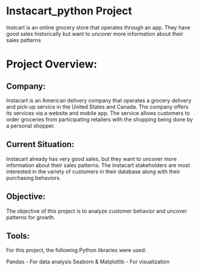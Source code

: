 # Instacart_python Project
Instcart is an online grocery store that operates through an app. They have good sales historically but want to uncover more information about their sales patterns
# Project Overview:
## Company:
Instacart is an American delivery company that operates a grocery delivery and pick-up service in the United States and Canada. The company offers its services via a website and mobile app. The service allows customers to order groceries from participating retailers with the shopping being done by a personal shopper.
## Current Situation:
Instacart already has very good sales, but they want to uncover more information about their sales patterns. The Instacart stakeholders are most interested in the variety of customers in their database along with their purchasing behaviors.
## Objective:
The objective of this project is to analyze customer behavior and uncover patterns for growth.
## Tools:
For this project, the following Python libraries were used:

Pandas - For data analysis
Seaborn & Matplotlib - For visualization
